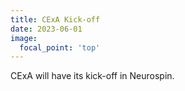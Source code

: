 ```yaml
---
title: CExA Kick-off
date: 2023-06-01
image:
  focal_point: 'top'
---
```


CExA will have its kick-off in Neurospin.
